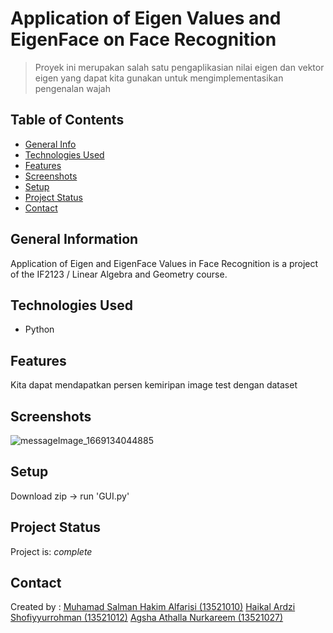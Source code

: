# Application of Eigen Values ​​and EigenFace on Face Recognition
> Proyek ini merupakan salah satu pengaplikasian nilai eigen dan vektor eigen yang dapat kita gunakan untuk mengimplementasikan pengenalan wajah 

## Table of Contents
* [General Info](#general-information)
* [Technologies Used](#technologies-used)
* [Features](#features)
* [Screenshots](#screenshots)
* [Setup](#setup)
* [Project Status](#project-status)
* [Contact](#contact)
<!-- * [License](#license) -->


## General Information
Application of Eigen and EigenFace Values ​​in Face Recognition is a project of the IF2123 / Linear Algebra and Geometry course.

## Technologies Used
- Python


## Features
Kita dapat mendapatkan persen kemiripan image test dengan dataset

## Screenshots
![messageImage_1669134044885](https://user-images.githubusercontent.com/110584940/203371937-a139dca3-8820-4c51-8cf5-3add81c0d7fd.jpg)

## Setup
Download zip -> run 'GUI.py'


## Project Status
Project is: _complete_


## Contact
Created by :
[Muhamad Salman Hakim Alfarisi (13521010)](https://github.com/archmans)
[Haikal Ardzi Shofiyyurrohman (13521012)](https://www.flynerd.pl/)
[Agsha Athalla Nurkareem (13521027)](https://www.flynerd.pl/)
